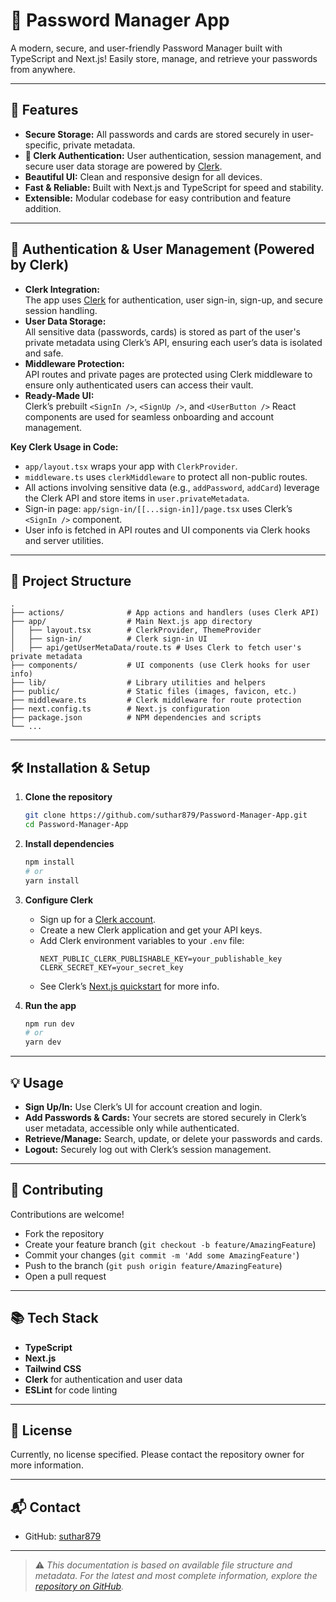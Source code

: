 # 🔐 Password Manager App

A modern, secure, and user-friendly Password Manager built with TypeScript and Next.js! Easily store, manage, and retrieve your passwords from anywhere.

---

## 🚀 Features

- **Secure Storage:** All passwords and cards are stored securely in user-specific, private metadata.
- **🔑 Clerk Authentication:** User authentication, session management, and secure user data storage are powered by [Clerk](https://clerk.com/).
- **Beautiful UI:** Clean and responsive design for all devices.
- **Fast & Reliable:** Built with Next.js and TypeScript for speed and stability.
- **Extensible:** Modular codebase for easy contribution and feature addition.

---

## 🔑 Authentication & User Management (Powered by Clerk)

- **Clerk Integration:**  
  The app uses [Clerk](https://clerk.com/) for authentication, user sign-in, sign-up, and secure session handling.
- **User Data Storage:**  
  All sensitive data (passwords, cards) is stored as part of the user's private metadata using Clerk’s API, ensuring each user’s data is isolated and safe.
- **Middleware Protection:**  
  API routes and private pages are protected using Clerk middleware to ensure only authenticated users can access their vault.
- **Ready-Made UI:**  
  Clerk’s prebuilt `<SignIn />`, `<SignUp />`, and `<UserButton />` React components are used for seamless onboarding and account management.

**Key Clerk Usage in Code:**
- `app/layout.tsx` wraps your app with `ClerkProvider`.
- `middleware.ts` uses `clerkMiddleware` to protect all non-public routes.
- All actions involving sensitive data (e.g., `addPassword`, `addCard`) leverage the Clerk API and store items in `user.privateMetadata`.
- Sign-in page: `app/sign-in/[[...sign-in]]/page.tsx` uses Clerk’s `<SignIn />` component.
- User info is fetched in API routes and UI components via Clerk hooks and server utilities.

---

## 📁 Project Structure

```
.
├── actions/              # App actions and handlers (uses Clerk API)
├── app/                  # Main Next.js app directory
│   ├── layout.tsx        # ClerkProvider, ThemeProvider
│   ├── sign-in/          # Clerk sign-in UI
│   ├── api/getUserMetaData/route.ts # Uses Clerk to fetch user's private metadata
├── components/           # UI components (use Clerk hooks for user info)
├── lib/                  # Library utilities and helpers
├── public/               # Static files (images, favicon, etc.)
├── middleware.ts         # Clerk middleware for route protection
├── next.config.ts        # Next.js configuration
├── package.json          # NPM dependencies and scripts
└── ...
```

---

## 🛠️ Installation & Setup

1. **Clone the repository**
   ```bash
   git clone https://github.com/suthar879/Password-Manager-App.git
   cd Password-Manager-App
   ```

2. **Install dependencies**
   ```bash
   npm install
   # or
   yarn install
   ```

3. **Configure Clerk**
   - Sign up for a [Clerk account](https://clerk.com/).
   - Create a new Clerk application and get your API keys.
   - Add Clerk environment variables to your `.env` file:
     ```
     NEXT_PUBLIC_CLERK_PUBLISHABLE_KEY=your_publishable_key
     CLERK_SECRET_KEY=your_secret_key
     ```
   - See Clerk’s [Next.js quickstart](https://clerk.com/docs/quickstarts/nextjs) for more info.

4. **Run the app**
   ```bash
   npm run dev
   # or
   yarn dev
   ```

---

## 💡 Usage

- **Sign Up/In:** Use Clerk’s UI for account creation and login.
- **Add Passwords & Cards:** Your secrets are stored securely in Clerk’s user metadata, accessible only while authenticated.
- **Retrieve/Manage:** Search, update, or delete your passwords and cards.
- **Logout:** Securely log out with Clerk’s session management.

---

## 🤝 Contributing

Contributions are welcome!
- Fork the repository
- Create your feature branch (`git checkout -b feature/AmazingFeature`)
- Commit your changes (`git commit -m 'Add some AmazingFeature'`)
- Push to the branch (`git push origin feature/AmazingFeature`)
- Open a pull request

---

## 📚 Tech Stack

- **TypeScript**
- **Next.js**
- **Tailwind CSS**
- **Clerk** for authentication and user data
- **ESLint** for code linting

---

## 📝 License

Currently, no license specified. Please contact the repository owner for more information.

---

## 📬 Contact

- GitHub: [suthar879](https://github.com/suthar879)

---

> ⚠️ *This documentation is based on available file structure and metadata. For the latest and most complete information, explore the [repository on GitHub](https://github.com/suthar879/Password-Manager-App).*
